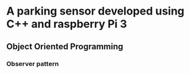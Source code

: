 # A parking sensor developed using C++ and raspberry Pi 3
## Object Oriented Programming
### Observer pattern
